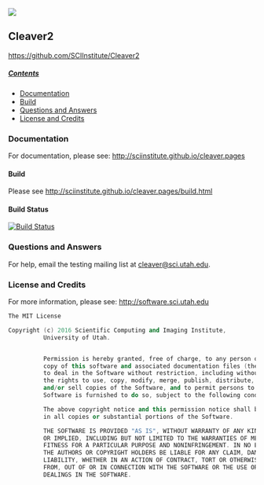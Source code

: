 <img src="http://www.sci.utah.edu/images/software/Cleaver/cleaver.png">

## Cleaver2
https://github.com/SCIInstitute/Cleaver2

##### [Contents](#contents)

- [Documentation](#documentation)
- [Build](#build)
- [Questions and Answers](#questions-and-answers)
- [License and Credits](#license-and-credits)


### Documentation
For documentation, please see: http://sciinstitute.github.io/cleaver.pages

#### Build
Please see http://sciinstitute.github.io/cleaver.pages/build.html

#### Build Status
[![Build Status](https://travis-ci.org/CIBC-Internal/Cleaver2Library.svg?branch=master)](https://travis-ci.org/CIBC-Internal/Cleaver2Library)

### Questions and Answers
For help, email the testing mailing list at cleaver@sci.utah.edu.

### License and Credits
For more information, please see: http://software.sci.utah.edu
```c++
The MIT License

Copyright (c) 2016 Scientific Computing and Imaging Institute,
          University of Utah.


          Permission is hereby granted, free of charge, to any person obtaining a
          copy of this software and associated documentation files (the "Software"),
          to deal in the Software without restriction, including without limitation
          the rights to use, copy, modify, merge, publish, distribute, sublicense,
          and/or sell copies of the Software, and to permit persons to whom the
          Software is furnished to do so, subject to the following conditions:

          The above copyright notice and this permission notice shall be included
          in all copies or substantial portions of the Software.

          THE SOFTWARE IS PROVIDED "AS IS", WITHOUT WARRANTY OF ANY KIND, EXPRESS
          OR IMPLIED, INCLUDING BUT NOT LIMITED TO THE WARRANTIES OF MERCHANTABILITY,
          FITNESS FOR A PARTICULAR PURPOSE AND NONINFRINGEMENT. IN NO EVENT SHALL
          THE AUTHORS OR COPYRIGHT HOLDERS BE LIABLE FOR ANY CLAIM, DAMAGES OR OTHER
          LIABILITY, WHETHER IN AN ACTION OF CONTRACT, TORT OR OTHERWISE, ARISING
          FROM, OUT OF OR IN CONNECTION WITH THE SOFTWARE OR THE USE OR OTHER
          DEALINGS IN THE SOFTWARE.
```
